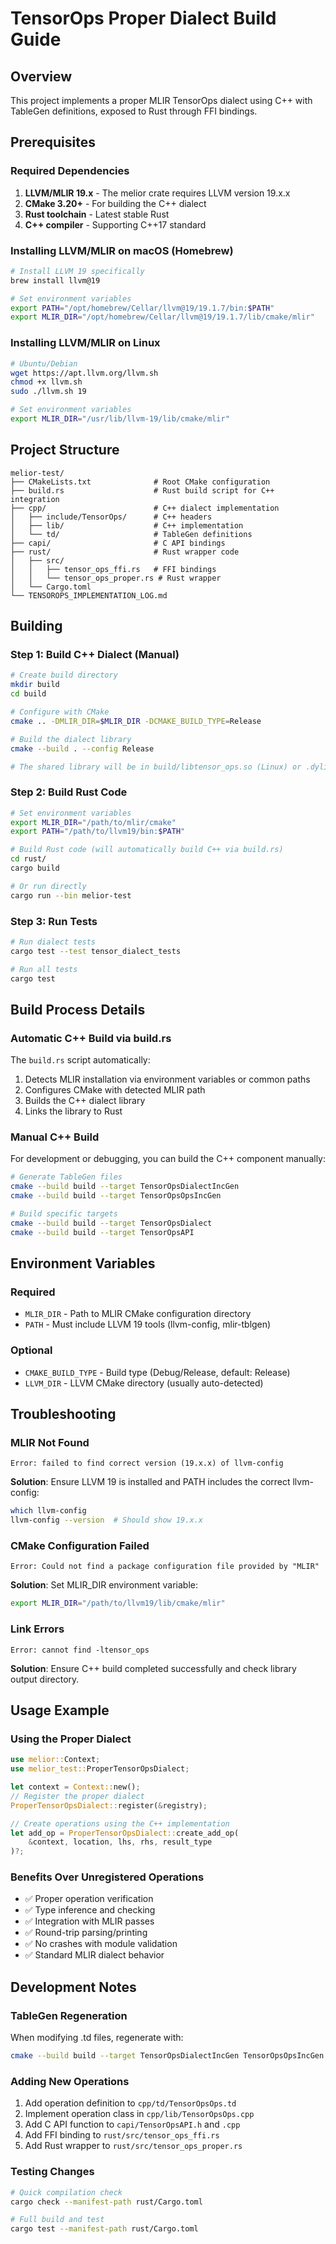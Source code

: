 # TensorOps Proper Dialect Build Guide

## Overview
This project implements a proper MLIR TensorOps dialect using C++ with TableGen definitions, exposed to Rust through FFI bindings.

## Prerequisites

### Required Dependencies
1. **LLVM/MLIR 19.x** - The melior crate requires LLVM version 19.x.x
2. **CMake 3.20+** - For building the C++ dialect
3. **Rust toolchain** - Latest stable Rust
4. **C++ compiler** - Supporting C++17 standard

### Installing LLVM/MLIR on macOS (Homebrew)
```bash
# Install LLVM 19 specifically
brew install llvm@19

# Set environment variables
export PATH="/opt/homebrew/Cellar/llvm@19/19.1.7/bin:$PATH"
export MLIR_DIR="/opt/homebrew/Cellar/llvm@19/19.1.7/lib/cmake/mlir"
```

### Installing LLVM/MLIR on Linux
```bash
# Ubuntu/Debian
wget https://apt.llvm.org/llvm.sh
chmod +x llvm.sh
sudo ./llvm.sh 19

# Set environment variables
export MLIR_DIR="/usr/lib/llvm-19/lib/cmake/mlir"
```

## Project Structure
```
melior-test/
├── CMakeLists.txt              # Root CMake configuration
├── build.rs                    # Rust build script for C++ integration
├── cpp/                        # C++ dialect implementation
│   ├── include/TensorOps/      # C++ headers
│   ├── lib/                    # C++ implementation
│   └── td/                     # TableGen definitions
├── capi/                       # C API bindings
├── rust/                       # Rust wrapper code
│   ├── src/
│   │   ├── tensor_ops_ffi.rs   # FFI bindings
│   │   └── tensor_ops_proper.rs # Rust wrapper
│   └── Cargo.toml
└── TENSOROPS_IMPLEMENTATION_LOG.md
```

## Building

### Step 1: Build C++ Dialect (Manual)
```bash
# Create build directory
mkdir build
cd build

# Configure with CMake
cmake .. -DMLIR_DIR=$MLIR_DIR -DCMAKE_BUILD_TYPE=Release

# Build the dialect library
cmake --build . --config Release

# The shared library will be in build/libtensor_ops.so (Linux) or .dylib (macOS)
```

### Step 2: Build Rust Code
```bash
# Set environment variables
export MLIR_DIR="/path/to/mlir/cmake"
export PATH="/path/to/llvm19/bin:$PATH"

# Build Rust code (will automatically build C++ via build.rs)
cd rust/
cargo build

# Or run directly
cargo run --bin melior-test
```

### Step 3: Run Tests
```bash
# Run dialect tests
cargo test --test tensor_dialect_tests

# Run all tests
cargo test
```

## Build Process Details

### Automatic C++ Build via build.rs
The `build.rs` script automatically:
1. Detects MLIR installation via environment variables or common paths
2. Configures CMake with detected MLIR path
3. Builds the C++ dialect library
4. Links the library to Rust

### Manual C++ Build
For development or debugging, you can build the C++ component manually:
```bash
# Generate TableGen files
cmake --build build --target TensorOpsDialectIncGen
cmake --build build --target TensorOpsOpsIncGen

# Build specific targets
cmake --build build --target TensorOpsDialect
cmake --build build --target TensorOpsAPI
```

## Environment Variables

### Required
- `MLIR_DIR` - Path to MLIR CMake configuration directory
- `PATH` - Must include LLVM 19 tools (llvm-config, mlir-tblgen)

### Optional
- `CMAKE_BUILD_TYPE` - Build type (Debug/Release, default: Release)
- `LLVM_DIR` - LLVM CMake directory (usually auto-detected)

## Troubleshooting

### MLIR Not Found
```
Error: failed to find correct version (19.x.x) of llvm-config
```
**Solution**: Ensure LLVM 19 is installed and PATH includes the correct llvm-config:
```bash
which llvm-config
llvm-config --version  # Should show 19.x.x
```

### CMake Configuration Failed
```
Error: Could not find a package configuration file provided by "MLIR"
```
**Solution**: Set MLIR_DIR environment variable:
```bash
export MLIR_DIR="/path/to/llvm19/lib/cmake/mlir"
```

### Link Errors
```
Error: cannot find -ltensor_ops
```
**Solution**: Ensure C++ build completed successfully and check library output directory.

## Usage Example

### Using the Proper Dialect
```rust
use melior::Context;
use melior_test::ProperTensorOpsDialect;

let context = Context::new();
// Register the proper dialect
ProperTensorOpsDialect::register(&registry);

// Create operations using the C++ implementation
let add_op = ProperTensorOpsDialect::create_add_op(
    &context, location, lhs, rhs, result_type
)?;
```

### Benefits Over Unregistered Operations
- ✅ Proper operation verification
- ✅ Type inference and checking  
- ✅ Integration with MLIR passes
- ✅ Round-trip parsing/printing
- ✅ No crashes with module validation
- ✅ Standard MLIR dialect behavior

## Development Notes

### TableGen Regeneration
When modifying .td files, regenerate with:
```bash
cmake --build build --target TensorOpsDialectIncGen TensorOpsOpsIncGen
```

### Adding New Operations
1. Add operation definition to `cpp/td/TensorOpsOps.td`
2. Implement operation class in `cpp/lib/TensorOpsOps.cpp`
3. Add C API function to `capi/TensorOpsAPI.h` and `.cpp`
4. Add FFI binding to `rust/src/tensor_ops_ffi.rs`
5. Add Rust wrapper to `rust/src/tensor_ops_proper.rs`

### Testing Changes
```bash
# Quick compilation check
cargo check --manifest-path rust/Cargo.toml

# Full build and test
cargo test --manifest-path rust/Cargo.toml
```